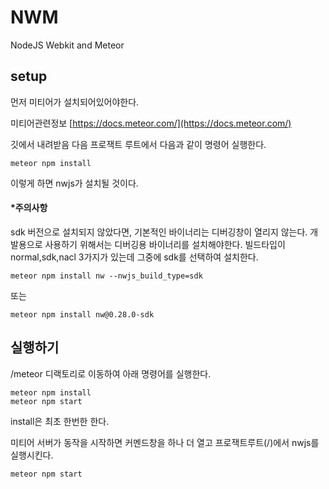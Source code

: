# NWM
NodeJS Webkit and Meteor

## setup

먼저 미티어가 설치되어있어야한다.

미티어관련정보 [https://docs.meteor.com/](https://docs.meteor.com/)

깃에서 내려받음 다음 프로잭트 루트에서 다음과 같이 명령어 실행한다.
```shell
meteor npm install
```
이렇게 하면 nwjs가 설치될 것이다.

#### *주의사항
sdk 버전으로 설치되지 않았다면, 기본적인 바이너리는 디버깅창이 열리지 않는다. 개발용으로 사용하기 위해서는 디버깅용 바이너리를 설치해야한다.
빌드타입이 normal,sdk,nacl 3가지가 있는데 그중에 sdk를 선택하여 설치한다.

```shell
meteor npm install nw --nwjs_build_type=sdk
```
또는 

```shell
meteor npm install nw@0.28.0-sdk
```

## 실행하기

/meteor 디랙토리로 이동하여 아래 명령어를 실행한다.
```shell
meteor npm install
meteor npm start
```
install은 최초 한번한 한다.

미티어 서버가 동작을 시작하면 커멘드창을 하나 더 열고 프로잭트루트(/)에서 nwjs를 실행시킨다.
```shell
meteor npm start
```



